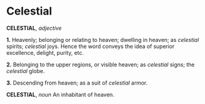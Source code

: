 # Celestial

**CELESTIAL**, _adjective_

**1.** Heavenly; belonging or relating to heaven; dwelling in heaven; as _celestial_ spirits; _celestial_ joys. Hence the word conveys the idea of superior excellence, delight, purity, etc.

**2.** Belonging to the upper regions, or visible heaven; as _celestial_ signs; the _celestial_ globe.

**3.** Descending from heaven; as a suit of _celestial_ armor.

**CELESTIAL**, _noun_ An inhabitant of heaven.
